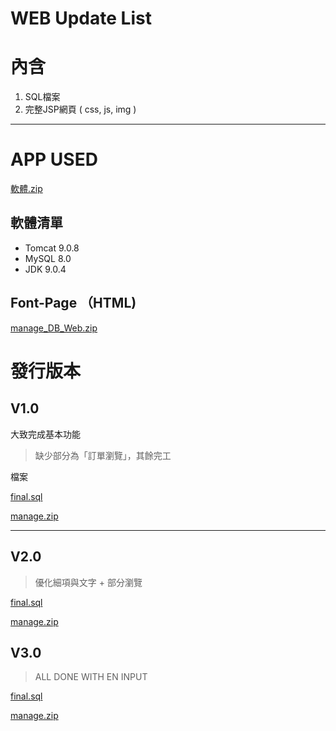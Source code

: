 # WEB Update List

# 內含

1. SQL檔案
2. 完整JSP網頁 ( css, js, img )

---

# APP USED

[軟體.zip](WEB%20Update%20List%204c6b6bb81afb4714ad44ddebc183cda3.zip)

## 軟體清單

- Tomcat 9.0.8
- MySQL 8.0
- JDK 9.0.4

## Font-Page （HTML)

[manage_DB_Web.zip](WEB%20Update%20List%204c6b6bb81afb4714ad44ddebc183cda3/manage_DB_Web.zip)

# 發行版本

## V1.0

大致完成基本功能

> 缺少部分為「訂單瀏覽」，其餘完工

檔案

[final.sql](WEB%20Update%20List%204c6b6bb81afb4714ad44ddebc183cda3/final.sql)

[manage.zip](WEB%20Update%20List%204c6b6bb81afb4714ad44ddebc183cda3/manage.zip)

---

## V2.0

> 優化細項與文字 + 部分瀏覽

[final.sql](WEB%20Update%20List%204c6b6bb81afb4714ad44ddebc183cda3/final%201.sql)

[manage.zip](WEB%20Update%20List%204c6b6bb81afb4714ad44ddebc183cda3/manage%201.zip)

## V3.0

> ALL DONE WITH EN INPUT

[final.sql](WEB%20Update%20List%204c6b6bb81afb4714ad44ddebc183cda3/final%202.sql)

[manage.zip](WEB%20Update%20List%204c6b6bb81afb4714ad44ddebc183cda3/manage%202.zip)
